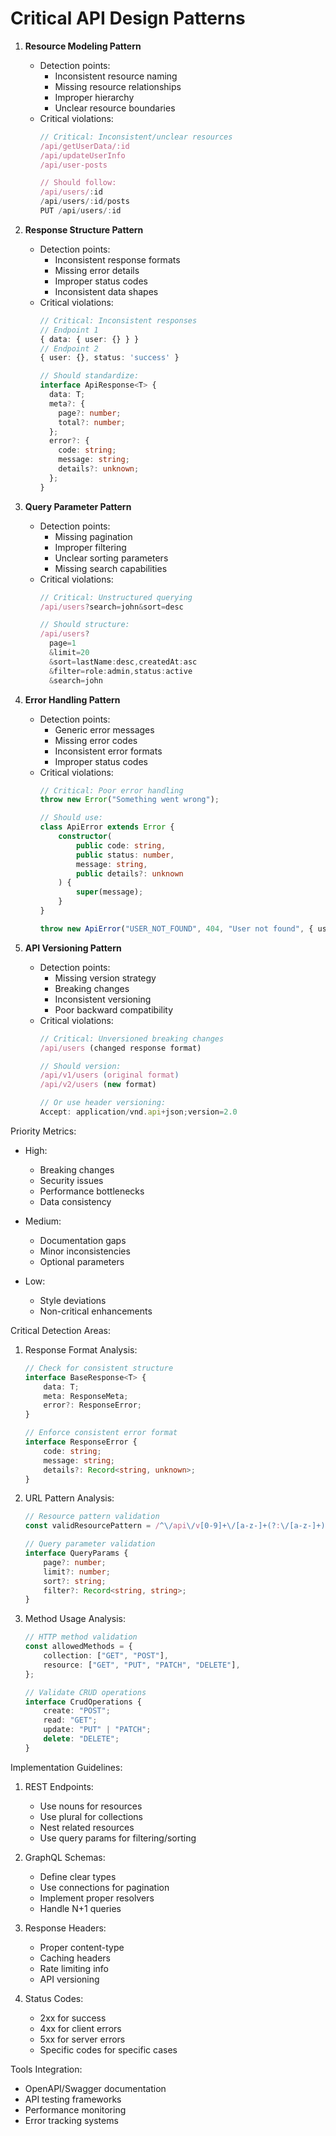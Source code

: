 # Critical API Design Patterns

1. **Resource Modeling Pattern**

    - Detection points:
        - Inconsistent resource naming
        - Missing resource relationships
        - Improper hierarchy
        - Unclear resource boundaries
    - Critical violations:
        ```typescript
        // Critical: Inconsistent/unclear resources
        /api/getUserData/:id
        /api/updateUserInfo
        /api/user-posts

        // Should follow:
        /api/users/:id
        /api/users/:id/posts
        PUT /api/users/:id
        ```

2. **Response Structure Pattern**

    - Detection points:
        - Inconsistent response formats
        - Missing error details
        - Improper status codes
        - Inconsistent data shapes
    - Critical violations:
        ```typescript
        // Critical: Inconsistent responses
        // Endpoint 1
        { data: { user: {} } }
        // Endpoint 2
        { user: {}, status: 'success' }

        // Should standardize:
        interface ApiResponse<T> {
          data: T;
          meta?: {
            page?: number;
            total?: number;
          };
          error?: {
            code: string;
            message: string;
            details?: unknown;
          };
        }
        ```

3. **Query Parameter Pattern**

    - Detection points:
        - Missing pagination
        - Improper filtering
        - Unclear sorting parameters
        - Missing search capabilities
    - Critical violations:
        ```typescript
        // Critical: Unstructured querying
        /api/users?search=john&sort=desc

        // Should structure:
        /api/users?
          page=1
          &limit=20
          &sort=lastName:desc,createdAt:asc
          &filter=role:admin,status:active
          &search=john
        ```

4. **Error Handling Pattern**

    - Detection points:
        - Generic error messages
        - Missing error codes
        - Inconsistent error formats
        - Improper status codes
    - Critical violations:
        ```typescript
        // Critical: Poor error handling
        throw new Error("Something went wrong");

        // Should use:
        class ApiError extends Error {
            constructor(
                public code: string,
                public status: number,
                message: string,
                public details?: unknown
            ) {
                super(message);
            }
        }

        throw new ApiError("USER_NOT_FOUND", 404, "User not found", { userId: requestedId });
        ```

5. **API Versioning Pattern**
    - Detection points:
        - Missing version strategy
        - Breaking changes
        - Inconsistent versioning
        - Poor backward compatibility
    - Critical violations:
        ```typescript
        // Critical: Unversioned breaking changes
        /api/users (changed response format)

        // Should version:
        /api/v1/users (original format)
        /api/v2/users (new format)

        // Or use header versioning:
        Accept: application/vnd.api+json;version=2.0
        ```

Priority Metrics:

-   High:

    -   Breaking changes
    -   Security issues
    -   Performance bottlenecks
    -   Data consistency

-   Medium:

    -   Documentation gaps
    -   Minor inconsistencies
    -   Optional parameters

-   Low:
    -   Style deviations
    -   Non-critical enhancements

Critical Detection Areas:

1. Response Format Analysis:

    ```typescript
    // Check for consistent structure
    interface BaseResponse<T> {
        data: T;
        meta: ResponseMeta;
        error?: ResponseError;
    }

    // Enforce consistent error format
    interface ResponseError {
        code: string;
        message: string;
        details?: Record<string, unknown>;
    }
    ```

2. URL Pattern Analysis:

    ```typescript
    // Resource pattern validation
    const validResourcePattern = /^\/api\/v[0-9]+\/[a-z-]+(?:\/[a-z-]+)*$/;

    // Query parameter validation
    interface QueryParams {
        page?: number;
        limit?: number;
        sort?: string;
        filter?: Record<string, string>;
    }
    ```

3. Method Usage Analysis:

    ```typescript
    // HTTP method validation
    const allowedMethods = {
        collection: ["GET", "POST"],
        resource: ["GET", "PUT", "PATCH", "DELETE"],
    };

    // Validate CRUD operations
    interface CrudOperations {
        create: "POST";
        read: "GET";
        update: "PUT" | "PATCH";
        delete: "DELETE";
    }
    ```

Implementation Guidelines:

1. REST Endpoints:

    - Use nouns for resources
    - Use plural for collections
    - Nest related resources
    - Use query params for filtering/sorting

2. GraphQL Schemas:

    - Define clear types
    - Use connections for pagination
    - Implement proper resolvers
    - Handle N+1 queries

3. Response Headers:

    - Proper content-type
    - Caching headers
    - Rate limiting info
    - API versioning

4. Status Codes:
    - 2xx for success
    - 4xx for client errors
    - 5xx for server errors
    - Specific codes for specific cases

Tools Integration:

-   OpenAPI/Swagger documentation
-   API testing frameworks
-   Performance monitoring
-   Error tracking systems
